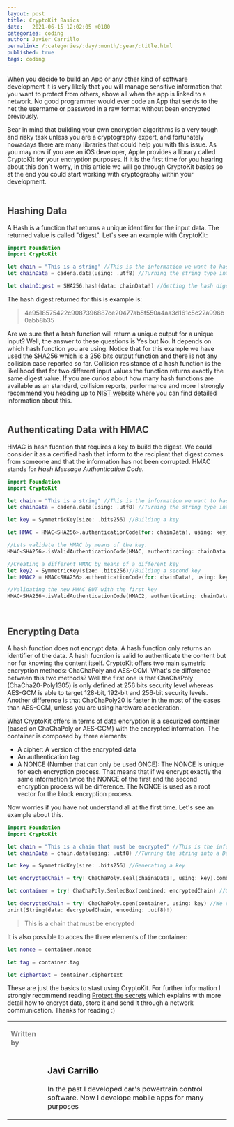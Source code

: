 ```yaml
---
layout: post
title: CryptoKit Basics
date:   2021-06-15 12:02:05 +0100
categories: coding
author: Javier Carrillo
permalink: /:categories/:day/:month/:year/:title.html
published: true
tags: coding
---
```

When you decide to build an App or any other kind of software development it is very likely that you will manage sensitive information that you want to protect from others, above all when the app is linked to a network. No good programmer would ever code an App that sends to the net the username or password in a raw format without been encrypted previously.

Bear in mind that building your own encryption algorithms is a very tough and risky task unless you are a cryptography expert, and fortunately nowadays there are many libraries that could help you with this issue. As you may now if you are an iOS developer, Apple provides a library called CryptoKit for your encryption purposes. If it is the first time for you hearing about this don´t worry, in this article we will go through CryptoKit basics so at the end you could start working with cryptography within your development.
<br>
<br>
<h2 style="color: #403F3F">Hashing Data</h2>
A Hash is a function that returns a unique identifier for the input data. The returned value is called "digest". Let's see an example with CryptoKit:

```swift
import Foundation
import CryptoKit

let chain = "This is a string" //This is the information we want to hash
let chainData = cadena.data(using: .utf8) //Turning the string type into data type

let chainDigest = SHA256.hash(data: chainData!) //Getting the hash digest
```
The hash digest returned for this is example is:
> 4e9518575422c9087396887ce20477ab5f550a4aa3d161c5c22a996b0abb8b35

Are we sure that a hash function will return a unique output for a unique input? Well, the answer to these questions is Yes but No. It depends on which hash function you are using. Notice that for this example we have used the SHA256 which is a 256 bits output function and there is not any collision case reported so far. Collision resistance of a hash function is the likelihood that for two different input values the function returns exactly the same digest value. If you are curios about how many hash functions are available as an standard, collision reports, performance and more I strongly recommend you heading up to <a href="https://www.nist.gov">NIST website</a> where you can find detailed information about this.
<br>
<br>
<h2 style="color: #403F3F">Authenticating Data with HMAC</h2>
HMAC is hash fucntion that requires a key to build the digest. We could consider it as a certified hash that inform to the recipient that digest comes from someone and that the information has not been corrupted. HMAC stands for <i>Hash Message Authentication Code</i>.

```swift
import Foundation
import CryptoKit

let chain = "This is a string" //This is the information we want to hash
let chainData = cadena.data(using: .utf8) //Turning the string type into data type

let key = SymmetricKey(size: .bits256) //Building a key

let HMAC = HMAC<SHA256>.authenticationCode(for: chainData!, using: key) //Creating the HMAC by means of the key

//Lets validate the HMAC by means of the key.
HMAC<SHA256>.isValidAuthenticationCode(HMAC, authenticating: chainData!, using: key) //It will return a true because it takes the key used for creating the HMAC

//Creating a different HMAC by means of a different key
let key2 = SymmetricKey(size: .bits256)//Building a second key
let HMAC2 = HMAC<SHA256>.authenticationCode(for: chainData!, using: key2)//Creating a new HMAC with the second key

//Validating the new HMAC BUT with the first key
HMAC<SHA256>.isValidAuthenticationCode(HMAC2, authenticating: chainData!, using: key)//It will return false because is using the first key to validate a HMAC created by means of key2
```


<br>
<h2 style="color: #403F3F">Encrypting Data</h2>
A hash function does not encrypt data. A hash function only returns an identifier of the data. A hash fucntion is valid to authenticate the content but nor for knowing the content itself. CryptoKit offers two main symetric encryption methods: ChaChaPoly and AES-GCM. What's de difference between this two methods? Well the first one is that ChaChaPoly (ChaCha20-Poly1305) is only defined at 256 bits security level whereas AES-GCM is able to target 128-bit, 192-bit and 256-bit security levels. Another difference is that ChaChaPoly20 is faster in the most of the cases than AES-GCM, unless you are using hardware acceleration.

What CryptoKit offers in terms of data encryption is a securized container (based on ChaChaPoly or AES-GCM) with the encrypted information. The container is composed by three elements:
- A cipher: A version of the encrypted data
- An authentication tag
- A NONCE (Number that can only be used ONCE): The NONCE is unique for each encryption process. That means that if we encrypt exactly the same information twice the NONCE of the first and the second encryption process wil be difference. The NONCE is used as a root vector for the block encryption process.

Now worries if you have not understand all at the first time. Let's see an example about this.

```swift
import Foundation
import CryptoKit

let chain = "This is a chain that must be encrypted" //This is the information we want to encrypt
let chainData = chain.data(using: .utf8) //Turning the string into a Data type

let key = SymmetricKey(size: .bits256) //Generating a key

let encryptedChain = try! ChaChaPoly.seal(chainaData!, using: key).combined //We use the key to generate the three elements that must have the container

let container = try! ChaChaPoly.SealedBox(combined: encryptedChain) //Generating the container with the three elements

let decryptedChain = try! ChaChaPoly.open(container, using: key) //We coul only open/decrypt the container with the exact same key that was used to encrypt the information
print(String(data: decryptedChain, encoding: .utf8)!)
```

> This is a chain that must be encrypted

It is also possible to acces the three elements of the container:

```swift
let nonce = container.nonce 

let tag = container.tag

let ciphertext = container.ciphertext 
```
These are just the basics to stast using CryptoKit. For further information I strongly recommend reading <a href="">Protect the secrets</a> which explains with more detail how to encrypt data, store it and send it through a network communication.
Thanks for reading :)

<table style="border-style: hidden">
    <tr style="border-top: 2px solid gray">
        <td><p style="color: gray"><b>Written by</b></p>
        </td>
        <td>
        </td>
    </tr>
    <tr style="border-bottom: 2px solid gray, background-color: #FDFDFD">
        <td>
        </td>
        <td><p style="font-size: 20px"><b>Javi Carrillo</b></p>
            <p>In the past I developed car's powertrain control software. Now I develope mobile apps for many purposes</p>
        </td>
    </tr>
</table>




